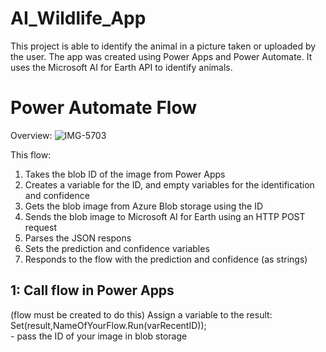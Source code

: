 # AI_Wildlife_App

This project is able to identify the animal in a picture taken or uploaded by the user. The app was created using Power Apps and Power Automate. It uses the Microsoft AI for Earth API to identify animals.

<h1>Power Automate Flow</h1>

Overview:
![IMG-5703](https://user-images.githubusercontent.com/44957401/145454457-1e1be652-d33b-403e-bc47-d735b69f3416.jpg)

This flow:
1. Takes the blob ID of the image from Power Apps
2. Creates a variable for the ID, and empty variables for the identification and confidence
3. Gets the blob image from Azure Blob storage using the ID
4. Sends the blob image to Microsoft AI for Earth using an HTTP POST request
5. Parses the JSON respons
6. Sets the prediction and confidence variables
7. Responds to the flow with the prediction and confidence (as strings) 

<h2>1: Call flow in Power Apps</h2>
(flow must be created to do this)
Assign a variable to the result: <br> 
Set(result,NameOfYourFlow.Run(varRecentID));
<br> - pass the ID of your image in blob storage


